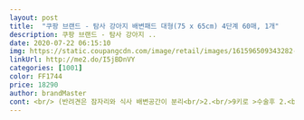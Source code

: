 ```yaml
---
layout: post 
title:  "쿠팡 브랜드 - 탐사 강아지 배변패드 대형(75 x 65cm) 4단계 60매, 1개" 
description: 쿠팡 브랜드 - 탐사 강아지 ..
date: 2020-07-22 06:15:10 
img: https://static.coupangcdn.com/image/retail/images/161596509343282-2928c3af-3635-49b0-9a2a-fdec31ec530a.jpg 
linkUrl: http://me2.do/I5jBDnVY 
categories: [1001] 
color: FF1744 
price: 18290 
author: brandMaster 
cont: <br/> (반려견은 잠자리와 식사 배변공간이 분리<br/>2.<br/>9키로 >수술후 2.<br/>4키로 > 회복중 3.<br/>4키로<br/>2번째 구매입니다<br/>4단계 대형같은걸로 세박스 두번째주문햇는데<br/><br/>■배변공간에는 기본 소 배변패드를 2장<br/>가로 세로 10센티는 4면 테두리가 쓸모가 없네요<br/>가장 만족스런 점은 뒷면이 폴리 비닐이라서 완벽 샘방지예요.<br/>  기존 패드는 살짝 소변이 젖을 만큼 엠보싱 종이 느낌에 가깝다 할까요.<br/>.<br/><br/>거동자체를 못하고 누워있는 상황<br/>경추와 다리 골절 2회 수술후  대소변 가리기가 아주 힘들었음<br/>그 곳에서 자고 배변하고 바로 치워줘야 피부습진 오염방지여서 구입함<br/>그가격에 맞는만큼의 품질정도만 하면 욕할것도 없다고생각하는 사람중에 한명입니다<br/>그냥 느낌상인가,,하고 넘길라고햇는데 교환해줄때마다<br/>그래서 이번엔 면적이 넓은 대형 패드를 사보기로 결심했는데  쿠팡 홈화면에서 탐사패드가 보였어요.<br/> 패드 봉투에  상세하고 친절한 안내도표가 많고 깔끔한 인상이 들어  선택해봤어요.<br/><br/>그래서 품절인걸 기다렷다가<br/> 
---
```

 